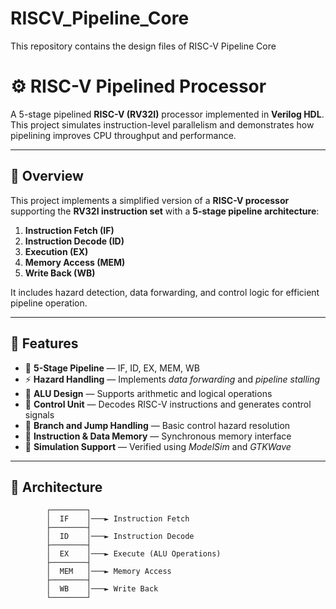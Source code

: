 # RISCV_Pipeline_Core
This repository contains the design files of RISC-V Pipeline Core

# ⚙️ RISC-V Pipelined Processor

A 5-stage pipelined **RISC-V (RV32I)** processor implemented in **Verilog HDL**.  
This project simulates instruction-level parallelism and demonstrates how pipelining improves CPU throughput and performance.

---

## 🧠 Overview

This project implements a simplified version of a **RISC-V processor** supporting the **RV32I instruction set** with a **5-stage pipeline architecture**:
1. **Instruction Fetch (IF)**
2. **Instruction Decode (ID)**
3. **Execution (EX)**
4. **Memory Access (MEM)**
5. **Write Back (WB)**

It includes hazard detection, data forwarding, and control logic for efficient pipeline operation.

---

## 🚀 Features

- 🧩 **5-Stage Pipeline** — IF, ID, EX, MEM, WB  
- ⚡ **Hazard Handling** — Implements *data forwarding* and *pipeline stalling*  
- 🧮 **ALU Design** — Supports arithmetic and logical operations  
- 🧠 **Control Unit** — Decodes RISC-V instructions and generates control signals  
- 🔁 **Branch and Jump Handling** — Basic control hazard resolution  
- 💾 **Instruction & Data Memory** — Synchronous memory interface  
- 🧰 **Simulation Support** — Verified using *ModelSim* and *GTKWave*

---

## 🧱 Architecture

```text
        ┌────────┐
        │  IF    │───► Instruction Fetch
        ├────────┤
        │  ID    │───► Instruction Decode
        ├────────┤
        │  EX    │───► Execute (ALU Operations)
        ├────────┤
        │  MEM   │───► Memory Access
        ├────────┤
        │  WB    │───► Write Back
        └────────┘


